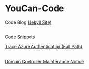 # YouCan-Code
Code Blog <a href="https://peter-pfau.github.io/YouCan-Code/">(Jekyll Site)</a>


<br>
<a href="https://peter-pfau.github.io/YouCan-Code/CodeSnippets">Code Snippets</a>

<a href="https://peter-pfau.github.io/YouCan-Code/Docs/Trace%20Azure%20Authentication/TraceAzureAuthentication">Trace Azure Authentication (Full Path)</a>
<br>

<br>
<a href="Posts/DCMaintenanceNotice">Domain Controller Maintenance Notice</a>
